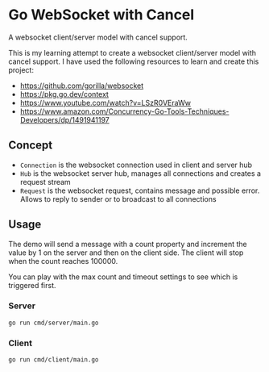 # Go WebSocket with Cancel

A websocket client/server model with cancel support.

This is my learning attempt to create a websocket client/server model with cancel support. I have used the following resources to learn and create this project:

* https://github.com/gorilla/websocket
* https://pkg.go.dev/context
* https://www.youtube.com/watch?v=LSzR0VEraWw
* https://www.amazon.com/Concurrency-Go-Tools-Techniques-Developers/dp/1491941197

## Concept

* `Connection` is the websocket connection used in client and server hub
* `Hub` is the websocket server hub, manages all connections and creates a request stream
* `Request` is the websocket request, contains message and possible error. Allows to reply to sender or to broadcast to all connections

## Usage

The demo will send a message with a count property and increment the value by 1 on the server and then on the client side. The client will stop when the count reaches 100000.

You can play with the max count and timeout settings to see which is triggered first.

### Server

```go run cmd/server/main.go```

### Client

```go run cmd/client/main.go```
